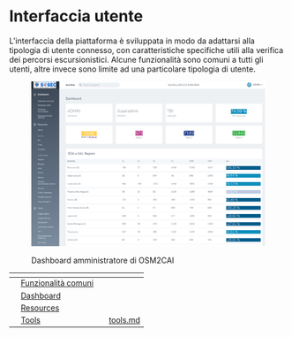 # Interfaccia utente

L’interfaccia della piattaforma è sviluppata in modo da adattarsi alla tipologia di utente connesso, con caratteristiche specifiche utili alla verifica dei percorsi escursionistici. Alcune funzionalità sono comuni a tutti gli utenti, altre invece sono limite ad una particolare tipologia di utente.

<figure><img src="../.gitbook/assets/image (18).png" alt=""><figcaption><p>Dashboard amministratore di OSM2CAI</p></figcaption></figure>

<table data-card-size="large" data-view="cards"><thead><tr><th></th><th></th><th></th><th data-hidden data-card-target data-type="content-ref"></th></tr></thead><tbody><tr><td></td><td><a href="funzionalita-comuni.md">Funzionalità comuni</a></td><td></td><td></td></tr><tr><td></td><td><a href="dashboard/">Dashboard</a></td><td></td><td></td></tr><tr><td></td><td><a href="resources/">Resources</a></td><td></td><td></td></tr><tr><td></td><td><a href="tools.md">Tools</a></td><td></td><td><a href="tools.md">tools.md</a></td></tr></tbody></table>
